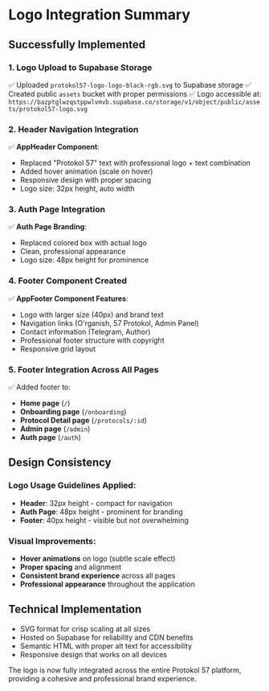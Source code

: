 # Logo Integration Summary

## Successfully Implemented

### 1. **Logo Upload to Supabase Storage**
✅ Uploaded `protokol57-logo-logo-black-rgb.svg` to Supabase storage
✅ Created public `assets` bucket with proper permissions
✅ Logo accessible at: `https://bazptglwzqstppwlvmvb.supabase.co/storage/v1/object/public/assets/protokol57-logo.svg`

### 2. **Header Navigation Integration**
✅ **AppHeader Component**: 
- Replaced "Protokol 57" text with professional logo + text combination
- Added hover animation (scale on hover)
- Responsive design with proper spacing
- Logo size: 32px height, auto width

### 3. **Auth Page Integration**
✅ **Auth Page Branding**:
- Replaced colored box with actual logo
- Clean, professional appearance
- Logo size: 48px height for prominence

### 4. **Footer Component Created**
✅ **AppFooter Component Features**:
- Logo with larger size (40px) and brand text
- Navigation links (O'rganish, 57 Protokol, Admin Panel)
- Contact information (Telegram, Author)
- Professional footer structure with copyright
- Responsive grid layout

### 5. **Footer Integration Across All Pages**
✅ Added footer to:
- **Home page** (`/`)
- **Onboarding page** (`/onboarding`)
- **Protocol Detail page** (`/protocols/:id`)
- **Admin page** (`/admin`)
- **Auth page** (`/auth`)

## Design Consistency

### Logo Usage Guidelines Applied:
- **Header**: 32px height - compact for navigation
- **Auth Page**: 48px height - prominent for branding
- **Footer**: 40px height - visible but not overwhelming

### Visual Improvements:
- **Hover animations** on logo (subtle scale effect)
- **Proper spacing** and alignment
- **Consistent brand experience** across all pages
- **Professional appearance** throughout the application

## Technical Implementation
- SVG format for crisp scaling at all sizes
- Hosted on Supabase for reliability and CDN benefits
- Semantic HTML with proper alt text for accessibility
- Responsive design that works on all devices

The logo is now fully integrated across the entire Protokol 57 platform, providing a cohesive and professional brand experience.